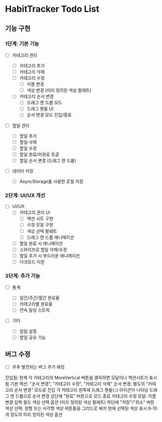 # HabitTracker Todo List

## 기능 구현

### 1단계: 기본 기능

- [ ] 카테고리 관리

  - [ ] 카테고리 추가
  - [ ] 카테고리 삭제
  - [ ] 카테고리 수정
    - [ ] 이름 변경
    - [ ] 색상 변경 (미리 정의된 색상 팔레트)
  - [ ] 카테고리 순서 변경
    - [ ] 드래그 앤 드롭 모드
    - [ ] 드래그 핸들 UI
    - [ ] 순서 변경 모드 진입/종료

- [ ] 할일 관리

  - [ ] 할일 추가
  - [ ] 할일 삭제
  - [ ] 할일 수정
  - [ ] 할일 완료/미완료 토글
  - [ ] 할일 순서 변경 (드래그 앤 드롭)

- [ ] 데이터 저장
  - [ ] AsyncStorage를 사용한 로컬 저장

### 2단계: UI/UX 개선

- [ ] UI/UX
  - [ ] 카테고리 관리 UI
    - [ ] 액션 시트 구현
    - [ ] 수정 모달 구현
    - [ ] 색상 선택 팔레트
    - [ ] 드래그 앤 드롭 애니메이션
  - [ ] 할일 완료 시 애니메이션
  - [ ] 스와이프로 할일 삭제/수정
  - [ ] 할일 추가 시 부드러운 애니메이션
  - [ ] 다크모드 지원

### 3단계: 추가 기능

- [ ] 통계

  - [ ] 일간/주간/월간 완료율
  - [ ] 카테고리별 완료율
  - [ ] 연속 달성 스트릭

- [ ] 기타
  - [ ] 알림 설정
  - [ ] 할일 공유 기능

## 버그 수정

- [ ] 추후 발견되는 버그 추가 예정

진입점:
현재 각 카테고리의 MoreVertical 버튼을 클릭하면 모달이나 액션시트가 표시됨
기본 액션: "순서 변경", "카테고리 수정", "카테고리 삭제"
순서 변경:
별도의 "카테고리 순서 변경" 모드로 진입
각 카테고리 왼쪽에 드래그 핸들(::) 아이콘이 나타남
드래그 앤 드롭으로 순서 변경
상단에 "완료" 버튼으로 모드 종료
카테고리 수정 모달:
이름 변경 입력 필드
색상 선택 옵션 (미리 정의된 색상 팔레트)
하단에 "저장"/"취소" 버튼
색상 선택:
원형 또는 사각형 색상 버튼들을 그리드로 배치
현재 선택된 색상 표시
8-10개 정도의 미리 정의된 색상 옵션
